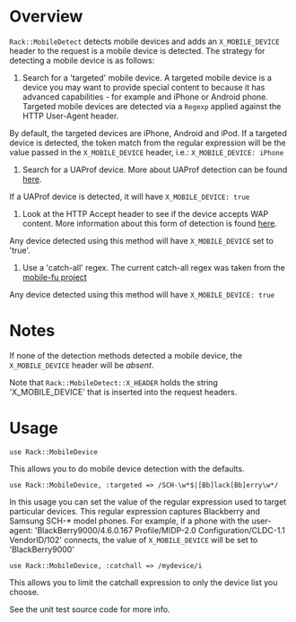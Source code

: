 Overview
========

`Rack::MobileDetect` detects mobile devices and adds an
`X_MOBILE_DEVICE` header to the request is a mobile device is
detected.  The strategy for detecting a mobile device is as
follows:

1. Search for a 'targeted' mobile device. A targeted mobile device is
  a device you may want to provide special content to because it has
  advanced capabilities - for example and iPhone or Android phone.
  Targeted mobile devices are detected via a `Regexp` applied against
  the HTTP User-Agent header.

  By default, the targeted devices are iPhone, Android and iPod. If
  a targeted device is detected, the token match from the regular
  expression will be the value passed in the `X_MOBILE_DEVICE` header,
  i.e.: `X_MOBILE_DEVICE: iPhone`

1. Search for a UAProf device. More about UAProf detection can be
  found [here](http://www.developershome.com/wap/detection/detection.asp?page=profileHeader).

  If a UAProf device is detected, it will have `X_MOBILE_DEVICE: true`

1. Look at the HTTP Accept header to see if the device accepts WAP
  content. More information about this form of detection is found
  [here](http://www.developershome.com/wap/detection/detection.asp?page=httpHeaders).

  Any device detected using this method will have `X_MOBILE_DEVICE`
  set to 'true'.

1. Use a 'catch-all' regex. The current catch-all regex was taken from
  the [mobile-fu project](http://github.com/brendanlim/mobile-fu)

  Any device detected using this method will have `X_MOBILE_DEVICE: true`

Notes
=====

If none of the detection methods detected a mobile device, the
`X_MOBILE_DEVICE` header will be _absent_.

Note that `Rack::MobileDetect::X_HEADER` holds the string
'X\_MOBILE\_DEVICE' that is inserted into the request headers.

Usage
=====

    use Rack::MobileDevice

This allows you to do mobile device detection with the defaults.

    use Rack::MobileDevice, :targeted => /SCH-\w*$|[Bb]lack[Bb]erry\w*/

In this usage you can set the value of the regular expression used to
target particular devices. This regular expression captures Blackberry
and Samsung SCH-* model phones. For example, if a phone with the
user-agent: 'BlackBerry9000/4.6.0.167 Profile/MIDP-2.0
Configuration/CLDC-1.1 VendorID/102' connects, the value of
`X_MOBILE_DEVICE` will be set to 'BlackBerry9000'

    use Rack::MobileDevice, :catchall => /mydevice/i

This allows you to limit the catchall expression to only the device
list you choose.

See the unit test source code for more info.
